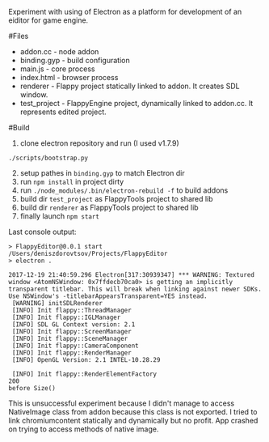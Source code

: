 Experiment with using of Electron as a platform for development of an eiditor
for game engine.

#Files
+ addon.cc - node addon
+ binding.gyp - build configuration
+ main.js - core process
+ index.html - browser process
+ renderer - Flappy project statically linked to addon. It creates SDL window.
+ test_project - FlappyEngine project, dynamically linked to addon.cc. It represents edited project.

#Build
1. clone electron repository and run (I used v1.7.9)
```
./scripts/bootstrap.py
```
2. setup pathes in `binding.gyp` to match Electron dir
3. run `npm install` in project dirty
4. run `./node_modules/.bin/electron-rebuild -f` to build addons
5. build dir `test_project` as FlappyTools project to shared lib
6. build dir `renderer` as FlappyTools project to shared lib
7. finally launch `npm start`

Last console output:
```
> FlappyEditor@0.0.1 start /Users/deniszdorovtsov/Projects/FlappyEditor
> electron .

2017-12-19 21:40:59.296 Electron[317:30939347] *** WARNING: Textured window <AtomNSWindow: 0x7ffdecb70ca0> is getting an implicitly transparent titlebar. This will break when linking against newer SDKs. Use NSWindow's -titlebarAppearsTransparent=YES instead.
 [WARNING] initSDLRenderer
 [INFO] Init flappy::ThreadManager
 [INFO] Init flappy::IGLManager
 [INFO] SDL GL Context version: 2.1
 [INFO] Init flappy::ScreenManager
 [INFO] Init flappy::SceneManager
 [INFO] Init flappy::CameraComponent
 [INFO] Init flappy::RenderManager
 [INFO] OpenGL Version: 2.1 INTEL-10.28.29

 [INFO] Init flappy::RenderElementFactory
200
before Size()
```

This is unsuccessful experiment because I didn't manage to access NativeImage class
from addon because this class is not exported. I tried to link chromiumcontent statically and
dynamically but no profit. App crashed on trying to access methods of native image.
